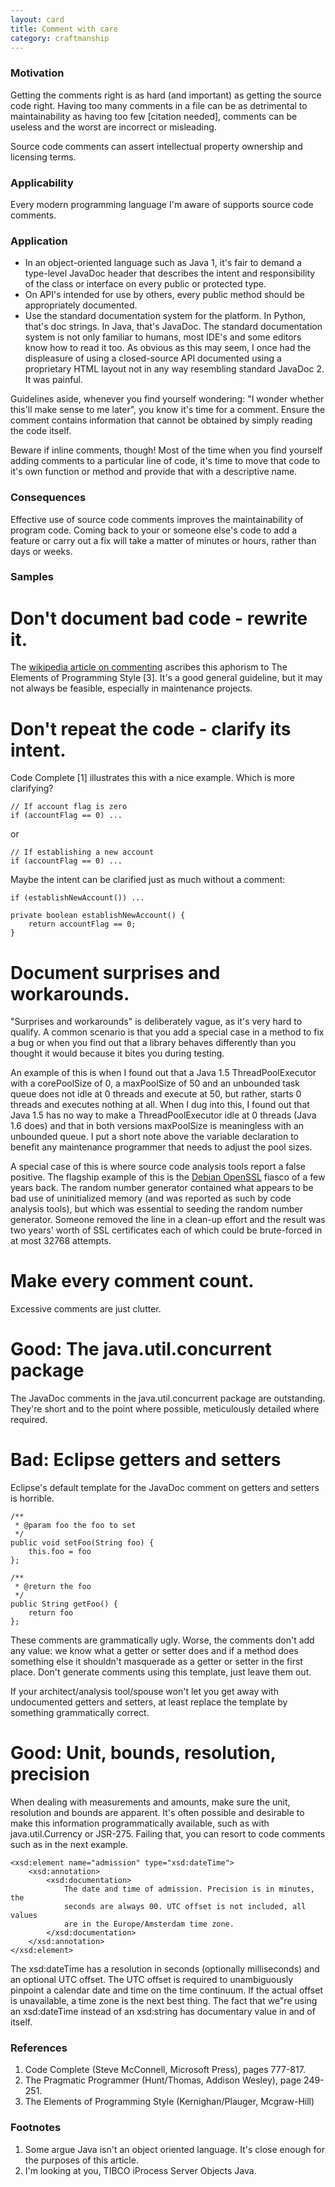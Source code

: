 ```yaml
---
layout: card
title: Comment with care
category: craftmanship
---
```


### Motivation

Getting the comments right is as hard (and important) as getting the source code right. Having too many comments in a file can be as detrimental to maintainability as having too few [citation needed], comments can be useless and the worst are incorrect or misleading.

Source code comments can assert intellectual property ownership and licensing terms.

### Applicability

Every modern programming language I'm aware of supports source code comments.

### Application

* In an object-oriented language such as Java 1, it's fair to demand a type-level JavaDoc header that describes the intent and responsibility of the class or interface on every public or protected type.
* On API's intended for use by others, every public method should be appropriately documented.
* Use the standard documentation system for the platform. In Python, that's doc strings. In Java, that's JavaDoc. The standard documentation system is not only familiar to humans, most IDE's and some editors know how to read it too. As obvious as this may seem, I once had the displeasure of using a closed-source API documented using a proprietary HTML layout not in any way resembling standard JavaDoc 2. It was painful.

Guidelines aside, whenever you find yourself wondering: "I wonder whether this'll make sense to me later", you know it's time for a comment. Ensure the comment contains information that cannot be obtained by simply reading the code itself.

Beware if inline comments, though! Most of the time when you find yourself adding comments to a particular line of code, it's time to move that code to it's own function or method and provide that with a descriptive name.

### Consequences

Effective use of source code comments improves the maintainability of program code. Coming back to your or someone else's code to add a feature or carry out a fix will take a matter of minutes or hours, rather than days or weeks.

### Samples

# Don't document bad code - rewrite it.

The [wikipedia article on commenting](http://en.wikipedia.org/wiki/Comment_%28computer_programming%29) ascribes this aphorism to The Elements of Programming Style [3]. It's a good general guideline, but it may not always be feasible, especially in maintenance projects.

# Don't repeat the code - clarify its intent.

Code Complete [1] illustrates this with a nice example. Which is more clarifying?

    // If account flag is zero
    if (accountFlag == 0) ...

or

    // If establishing a new account
    if (accountFlag == 0) ...

Maybe the intent can be clarified just as much without a comment:

    if (establishNewAccount()) ...

    private boolean establishNewAccount() {
        return accountFlag == 0;
    }

# Document surprises and workarounds.

"Surprises and workarounds" is deliberately vague, as it's very hard to qualify. A common scenario is that you add a special case in a method to fix a bug or when you find out that a library behaves differently than you thought it would because it bites you during testing.

An example of this is when I found out that a Java 1.5 ThreadPoolExecutor with a corePoolSize of 0, a maxPoolSize of 50 and an unbounded task queue does not idle at 0 threads and execute at 50, but rather, starts 0 threads and executes nothing at all. When I dug into this, I found out that Java 1.5 has no way to make a ThreadPoolExecutor idle at 0 threads (Java 1.6 does) and that in both versions maxPoolSize is meaningless with an unbounded queue. I put a short note above the variable declaration to benefit any maintenance programmer that needs to adjust the pool sizes.

A special case of this is where source code analysis tools report a false positive. The flagship example of this is the [Debian OpenSSL](http://digitaloffense.net/tools/debian-openssl/) fiasco of a few years back. The random number generator contained what appears to be bad use of uninitialized memory (and was reported as such by code analysis tools), but which was essential to seeding the random number generator. Someone removed the line in a clean-up effort and the result was two years' worth of SSL certificates each of which could be brute-forced in at most 32768 attempts.

# Make every comment count.

Excessive comments are just clutter.

# Good: The java.util.concurrent package

The JavaDoc comments in the java.util.concurrent package are outstanding. They're short and to the point where possible, meticulously detailed where required.

# Bad: Eclipse getters and setters

Eclipse's default template for the JavaDoc comment on getters and setters is horrible.

    /**
     * @param foo the foo to set
     */
    public void setFoo(String foo) {
        this.foo = foo
    };

    /**
     * @return the foo
     */
    public String getFoo() {
        return foo
    };

These comments are grammatically ugly. Worse, the comments don't add any value: we know what a getter or setter does and if a method does something else it shouldn't masquerade as a getter or setter in the first place. Don't generate comments using this template, just leave them out.

If your architect/analysis tool/spouse won't let you get away with undocumented getters and setters, at least replace the template by something grammatically correct.

# Good: Unit, bounds, resolution, precision

When dealing with measurements and amounts, make sure the unit, resolution and bounds are apparent. It's often possible and desirable to make this information programmatically available, such as with java.util.Currency or JSR-275. Failing that, you can resort to code comments such as in the next example.

    <xsd:element name="admission" type="xsd:dateTime">
        <xsd:annotation>
            <xsd:documentation>
                The date and time of admission. Precision is in minutes, the
                seconds are always 00. UTC offset is not included, all values
                are in the Europe/Amsterdam time zone.
            </xsd:documentation>
        </xsd:annotation>
    </xsd:element>

The xsd:dateTime has a resolution in seconds (optionally milliseconds) and an optional UTC offset. The UTC offset is required to unambiguously pinpoint a calendar date and time on the time continuum. If the actual offset is unavailable, a time zone is the next best thing. The fact that we"re using an xsd:dateTime instead of an xsd:string has documentary value in and of itself.

### References

1. Code Complete (Steve McConnell, Microsoft Press), pages 777-817.
2. The Pragmatic Programmer (Hunt/Thomas, Addison Wesley), page 249-251.
3. The Elements of Programming Style (Kernighan/Plauger, Mcgraw-Hill)

### Footnotes

1. Some argue Java isn't an object oriented language. It's close enough for the purposes of this article.
2. I'm looking at you, TIBCO iProcess Server Objects Java.


